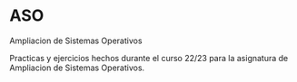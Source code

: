 # ASO
Ampliacion de Sistemas Operativos

Practicas y ejercicios hechos durante el curso 22/23 para la asignatura de Ampliacion de Sistemas Operativos.
